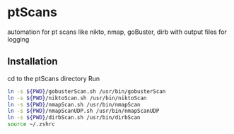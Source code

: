 # ptScans

automation for pt scans like nikto, nmap, goBuster, dirb with output files for logging

## Installation

cd to the ptScans directory
Run

```bash
ln -s ${PWD}/gobusterScan.sh /usr/bin/gobusterScan
ln -s ${PWD}/niktoScan.sh /usr/bin/niktoScan
ln -s ${PWD}/nmapScan.sh /usr/bin/nmapScan
ln -s ${PWD}/nmapScanUDP.sh /usr/bin/nmapScanUDP
ln -s ${PWD}/dirbScan.sh /usr/bin/dirbScan
source ~/.zshrc
```
